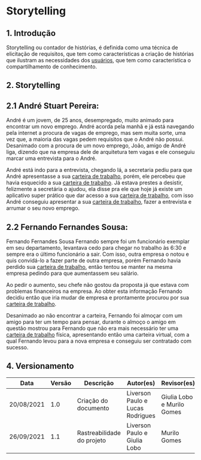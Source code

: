 # Storytelling

## 1. Introdução

  Storytelling ou contador de histórias, é definida como uma técnica de elicitação de requisitos, que tem como características a criação de histórias que ilustram as necessidades dos <a href="../../modelagem/lexicos#usuario">usuários</a>, que tem como característica o compartilhamento de conhecimento.

## 2. Storytelling

## 2.1 André Stuart Pereira: 

André é um jovem, de 25 anos, desempregado, muito animado para encontrar um novo emprego. André acorda pela manhã e já está navegando pela internet a procura de vagas de emprego, mas sem muita sorte, uma vez que, a maioria das vagas pedem requisitos que o André não possui. Desanimado com a procura de um novo emprego, João, amigo de André liga, dizendo que na empresa dele de arquitetura tem vagas e ele conseguiu marcar uma entrevista para o André.  

André está indo para a entrevista, chegando lá, a secretaria pediu para que André apresentasse a sua <a href="../../modelagem/lexicos#carteiraDeTrabalho">carteira de trabalho</a>, porém, ele percebeu que havia esquecido a sua <a href="../../modelagem/lexicos#carteiraDeTrabalho">carteira de trabalho</a>. Já estava prestes a desistir, felizmente a secretária o ajudou, ela disse pra ele que hoje já existe um aplicativo super prático que dar acesso a sua <a href="../../modelagem/lexicos#carteiraDeTrabalho">carteira de trabalho</a>, com isso André conseguiu apresentar a sua <a href="../../modelagem/lexicos#carteiraDeTrabalho">carteira de trabalho</a>, fazer a entrevista e arrumar o seu novo emprego.



## 2.2 Fernando Fernandes Sousa: 

Fernando Fernandes Sousa Fernando sempre foi um funcionário exemplar em seu departamento, levantava cedo para chegar no trabalho às 6:30 e sempre era o último funcionário a sair. Com isso, outra empresa o notou e quis convidá-lo a fazer parte de outra empresa, porém Fernando havia perdido sua <a href="../../modelagem/lexicos#carteiraDeTrabalho">carteira de trabalho</a>, então tentou se manter na mesma empresa pedindo para que aumentassem seu salário. 
	
Ao pedir o aumento, seu chefe não gostou da proposta já que estava com problemas financeiros na empresa. Ao obter esta informação Fernando decidiu então que iria mudar de empresa e prontamente procurou por sua <a href="../../modelagem/lexicos#carteiraDeTrabalho">carteira de trabalho</a>.
	
Desanimado ao não encontrar a carteira, Fernando foi almoçar com um amigo para ter um tempo para pensar, durante o almoço o amigo em questão mostrou para Fernando que não era mais necessário ter uma <a href="../../modelagem/lexicos#carteiraDeTrabalho">carteira de trabalho</a> física, apresentando então uma carteira virtual, com a qual Fernando levou para a nova empresa e conseguiu ser contratado com sucesso.

## 4. Versionamento

| Data | Versão| Descrição | Autor(es)| Revisor(es)|
|--------|----------|-----|----------|------------|
| 20/08/2021 | 1.0| Criação do documento | Liverson Paulo e Lucas Rodrigues | Giulia Lobo e Murilo Gomes |
| 26/09/2021 | 1.1 | Rastreabilidade do projeto  | Liverson Paulo e Giulia Lobo | Murilo Gomes |